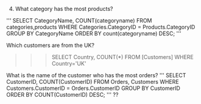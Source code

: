 4) What category has the most products?

'''
SELECT CategoryName, COUNT(categoryname)
FROM categories,products
WHERE Categories.CategoryID = Products.CategoryID
GROUP BY CategoryName
ORDER BY count(categoryname) DESC;
'''

Which customers are from the UK?
>>> SELECT Country, COUNT(*) 
FROM [Customers]
WHERE Country='UK'


What is the name of the customer who has the most orders?
''' 
SELECT CustomerID,  COUNT(CustomerID)
FROM Orders, Customers
WHERE Customers.CustomerID = Orders.CustomerID
GROUP BY CustomerID
ORDER BY COUNT(CustomerID) DESC;
'''
??
